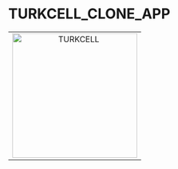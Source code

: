# TURKCELL_CLONE_APP

<table>
  <tr>
    <td align="center">
      <img src="https://github.com/baris-gungorr/TURKCELL_CLONE_APP/blob/main/app/src/main/res/Screenshot_1696519236.png" alt="TURKCELL" width="250">
    </td>
  </tr>
</table>
